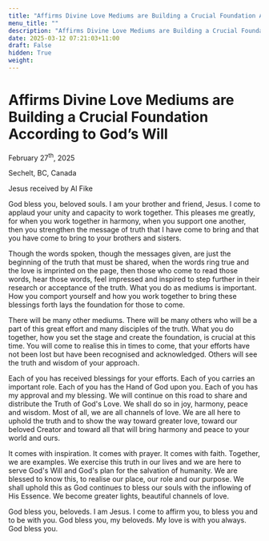 ```yaml
---
title: "Affirms Divine Love Mediums are Building a Crucial Foundation According to God’s Will"
menu_title: ""
description: "Affirms Divine Love Mediums are Building a Crucial Foundation According to God’s Will"
date: 2025-03-12 07:21:03+11:00
draft: False
hidden: True
weight:
---
```

# Affirms Divine Love Mediums are Building a Crucial Foundation According to God’s Will

February 27<sup>th</sup>, 2025

Sechelt, BC, Canada

Jesus received by Al Fike

God bless you, beloved souls. I am your brother and friend, Jesus. I come to applaud your unity and capacity to work together. This pleases me greatly, for when you work together in harmony, when you support one another, then you strengthen the message of truth that I have come to bring and that you have come to bring to your brothers and sisters.

Though the words spoken, though the messages given, are just the beginning of the truth that must be shared, when the words ring true and the love is imprinted on the page, then those who come to read those words, hear those words, feel impressed and inspired to step further in their research or acceptance of the truth. What you do as mediums is important. How you comport yourself and how you work together to bring these blessings forth lays the foundation for those to come.

There will be many other mediums. There will be many others who will be a part of this great effort and many disciples of the truth. What you do together, how you set the stage and create the foundation, is crucial at this time. You will come to realise this in times to come, that your efforts have not been lost but have been recognised and acknowledged. Others will see the truth and wisdom of your approach.

Each of you has received blessings for your efforts. Each of you carries an important role. Each of you has the Hand of God upon you. Each of you has my approval and my blessing. We will continue on this road to share and distribute the Truth of God's Love. We shall do so in joy, harmony, peace and wisdom. Most of all, we are all channels of love. We are all here to uphold the truth and to show the way toward greater love, toward our beloved Creator and toward all that will bring harmony and peace to your world and ours.

It comes with inspiration. It comes with prayer. It comes with faith. Together, we are examples. We exercise this truth in our lives and we are here to serve God's Will and God's plan for the salvation of humanity. We are blessed to know this, to realise our place, our role and our purpose. We shall uphold this as God continues to bless our souls with the inflowing of His Essence. We become greater lights, beautiful channels of love.

God bless you, beloveds. I am Jesus. I come to affirm you, to bless you and to be with you. God bless you, my beloveds. My love is with you always. God bless you.
